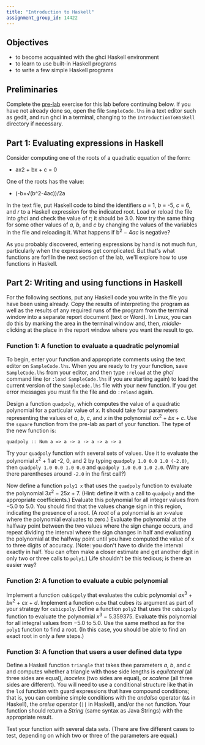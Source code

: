 ```yaml
---
title: "Introduction to Haskell"
assignment_group_id: 14422
---
```


## Objectives

* to become acquainted with the ghci Haskell environment
* to learn to use built-in Haskell programs
* to write a few simple Haskell programs

## Preliminaries

Complete the [pre-lab](../92107) exercise for this lab before continuing below.
If you have not already done so, open the file `SampleCode.lhs` in a text editor
such as gedit, and run ghci in a terminal, changing to the
`IntroductionToHaskell` directory if necessary.

## Part 1: Evaluating expressions in Haskell

Consider computing one of the roots of a quadratic equation of the form:

* ax2 + bx + c = 0

One of the roots has the value:

* (-b+√(b^2-4ac))/2a

In the text file, put Haskell code to bind the identifiers *a* = 1, *b* = -5,
*c* = 6, and *r* to a Haskell expression for the indicated root. Load or reload
the file into *ghci* and check the value of *r*; it should be 3.0. Now try the
same thing for some other values of *a*, *b*, and *c* by changing the values of
the variables in the file and reloading it. What happens if b<sup>2</sup> −
4*ac* is negative?

As you probably discovered, entering expressions by hand is not much fun,
particularly when the expressions get complicated. But that's what functions are
for! In the next section of the lab, we'll explore how to use functions in
Haskell.

## Part 2: Writing and using functions in Haskell

For the following sections, put any Haskell code you write in the file you have
been using already. Copy the results of interpreting the program as well as the
results of any required runs of the program from the terminal window into a
separate report document (text or Word). In Linux, you can do this by marking
the area in the terminal window and, then, *middle*-clicking at the place in the
report window where you want the result to go.

### Function 1: A function to evaluate a quadratic polynomial

To begin, enter your function and appropriate comments using the text editor on
`SampleCode.lhs`. When you are ready to try your function, save `SampleCode.lhs`
from your editor, and then type `:reload` at the *ghci* command line (or `:load
SampleCode.lhs` if you are starting again) to load the current version of the
`SampleCode.lhs` file with your new function. If you get error messages you must
fix the file and do `:reload` again.

Design a function `quadpoly`, which computes the value of a quadratic polynomial
for a particular value of *x*. It should take four parameters representing the
values of *a*, *b*, *c*, and *x* in the polynomial *ax*<sup>2</sup> + *bx* +
*c*. Use the `square` function from the pre-lab as part of your function. The
type of the new function is:

```
quadpoly :: Num a => a -> a -> a -> a -> a
```

Try your `quadpoly` function with several sets of values. Use it to evaluate the
polynomial *x*<sup>2</sup> + 1 at -2, 0, and 2 by typing `quadpoly 1.0 0.0 1.0
(-2.0)`, then `quadpoly 1.0 0.0 1.0 0.0` and `quadpoly 1.0 0.0 1.0 2.0`. (Why
are there parentheses around `-2.0` in the first call?)

Now define a function `poly1 x` that uses the `quadpoly` function to evaluate
the polynomial 3*x*<sup>2</sup> − 25*x* + 7. (Hint: define it with a call to
`quadpoly` and the appropriate coefficients.) Evaluate this polynomial for all
integer values from −5.0 to 5.0. You should find that the values change sign in
this region, indicating the presence of a root. (A *root* of a polynomial is an
x-value where the polynomial evaluates to zero.) Evaluate the polynomial at the
halfway point between the two values where the sign change occurs, and repeat
dividing the interval where the sign changes in half and evaluating the
polynomial at the halfway point until you have computed the value of x to three
digits of accuracy. (Note: you don't have to divide the interval exactly in
half. You can often make a closer estimate and get another digit in only two or
three calls to `poly1`.) Life shouldn't be this tedious; is there an easier way?

### Function 2: A function to evaluate a cubic polynomial

Implement a function `cubicpoly` that evaluates the cubic polynomial
*ax*<sup>3</sup> + *bx*<sup>2</sup> + *cx* + *d*. Implement a function `cube`
that cubes its argument as part of your strategy for `cubicpoly`. Define a
function `poly2` that uses the `cubicpoly` function to evaluate the polynomial
*x*<sup>3</sup> − 5.359375. Evaluate this polynomial for all integral values
from −5.0 to 5.0. Use the same method as for the `poly1` function to find a
root. (In this case, you should be able to find an exact root in only a few
steps.)

### Function 3: A function that users a user defined data type

Define a Haskell function `triangle` that takes thee parameters *a*, *b*, and
*c* and computes whether a triangle with those side lengths is *equilateral*
(all three sides are equal), *isoceles* (two sides are equal), or *scalene* (all
three sides are different). You will need to use a conditional structure like
that in the `lcd` function with guard expressions that have compound conditions;
that is, you can combine simple conditions with the *andalso* operator (`&&` in
Haskell), the *orelse* operator (`||` in Haskell), and/or the `not` function.
Your function should return a *String* (same syntax as Java Strings) with the
appropriate result.

Test your function with several data sets. (There are five different cases to
test, depending on which two or three of the parameters are equal.)

